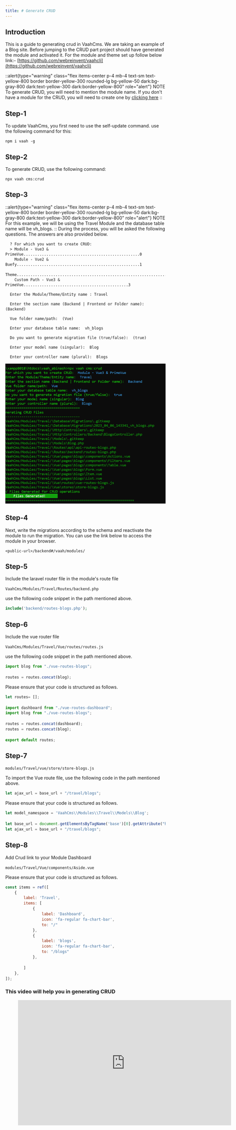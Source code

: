 ```yaml
---
title: # Generate CRUD
---
```


## Introduction

This is a guide to generating crud in VaahCms. We are taking an example of a Blog site.
Before jumping to the CRUD part project should have generated the module and activated it.
For the module and theme set up follow below link:-
[https://github.com/webreinvent/vaahcli](https://github.com/webreinvent/vaahcli)

::alert{type="warning" class="flex items-center p-4 mb-4 text-sm text-yellow-800 border border-yellow-300 rounded-lg bg-yellow-50 dark:bg-gray-800 dark:text-yellow-300 dark:border-yellow-800" role="alert"}
NOTE   
To generate CRUD, you will need to mention the module name. If you don't have a module for the CRUD, you will need to create one by
[clicking here](/vaahcms-2/getting-started/generate-module)
::

## Step-1
To update VaahCms, you first need to use the self-update command.
use the following command for this:
```shell
npm i vaah -g
```

## Step-2
To generate CRUD, use the following command:

```shell
npx vaah cms:crud
```

## Step-3
::alert{type="warning" class="flex items-center p-4 mb-4 text-sm text-yellow-800 border border-yellow-300 rounded-lg bg-yellow-50 dark:bg-gray-800 dark:text-yellow-300 dark:border-yellow-800" role="alert"}
NOTE   
For this example, we will be using the Travel Module and the database table name will be vh_blogs.
::
During the process, you will be asked the following questions. The answers are also provided below.
``` shell
  ? For which you want to create CRUD:
  > Module - Vue3 & PrimeVue...................................................0
    Module - Vue2 & Buefy......................................................1
    Theme......................................................................2
    Custom Path - Vue3 & PrimeVue..............................................3
 ```
``` shell
  Enter the Module/Theme/Entity name : Travel
 ```

``` shell
  Enter the section name (Backend | Frontend or Folder name):  (Backend)
 ```
``` shell
  Vue folder name/path:  (Vue)
 ```

``` shell
  Enter your database table name:  vh_blogs
 ```

``` shell
  Do you want to generate migration file (true/false):  (true)
 ```
``` shell
  Enter your model name (singular):  Blog
 ```
``` shell
  Enter your controller name (plural):  Blogs
 ```

<img src="/images/crud-generate-2.png">

## Step-4
Next, write the migrations according to the schema and reactivate the module to run the migration.
You can use the link below to access the module in your browser.
```http request
<public-url>/backend#/vaah/modules/
```
## Step-5
Include the laravel router file in the module's route file

```VaahCms/Modules/Travel/Routes/backend.php```

use the following code snippet in the path mentioned above.
```php
include('backend/routes-blogs.php');
```
## Step-6
Include the vue router file

```VaahCms/Modules/Travel/Vue/routes/routes.js```

use the following code snippet in the path mentioned above.
``` js
import blog from "./vue-routes-blogs";
   
routes = routes.concat(blog);
```
Please ensure that your code is structured as follows.
``` js
let routes= [];

import dashboard from "./vue-routes-dashboard";
import blog from "./vue-routes-blogs";

routes = routes.concat(dashboard);
routes = routes.concat(blog);

export default routes;
```

## Step-7

```modules/Travel/vue/store/store-blogs.js```

To import the Vue route file,
use the following code in the path mentioned above.
```js
let ajax_url = base_url + "/travel/blogs";
```
Please ensure that your code is structured as follows.

```js
let model_namespace = 'VaahCms\\Modules\\Travel\\Models\\Blog';

let base_url = document.getElementsByTagName('base')[0].getAttribute("href");
let ajax_url = base_url + "/travel/blogs";
```
## Step-8
Add Crud link to your Module Dashboard

```modules/Travel/Vue/components/Aside.vue```

Please ensure that your code is structured as follows.

```js
const items = ref([
    {
        label: 'Travel',
        items: [
            {
                label: 'Dashboard',
                icon: 'fa-regular fa-chart-bar',
                to: "/"
            },
            {
                label: 'blogs',
                icon: 'fa-regular fa-chart-bar',
                to: "/blogs"
            },

        ]
    },
]);
```

### This video will help you in generating CRUD

<figure>
  <iframe width="670" height="393" src="https://www.youtube.com/embed/8yc_OM6pIh8" title="VaahCMS 2.x + Vue3 | How to create CRUD and use pre-configured vue 3 app" frameborder="0" allow="accelerometer; autoplay; clipboard-write; encrypted-media; gyroscope; picture-in-picture; web-share" allowfullscreen></iframe> 
</figure>



